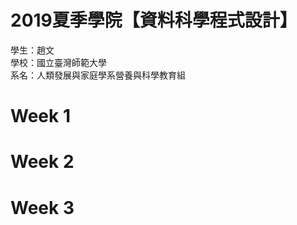 # 2019夏季學院【資料科學程式設計】
 學生：趙文<br>
 學校：國立臺灣師範大學<br>
 系名：人類發展與家庭學系營養與科學教育組
 
# Week 1

# Week 2

# Week 3
